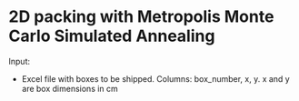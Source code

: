 # 2D packing with Metropolis Monte Carlo Simulated Annealing 
Input:
- Excel file with boxes to be shipped. Columns: box_number, x, y. x and y are box dimensions in cm


